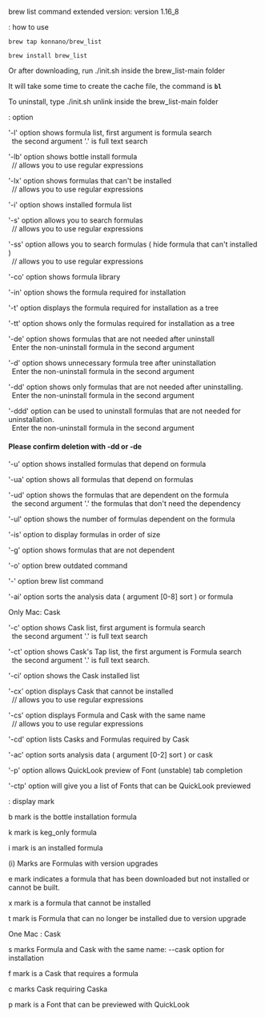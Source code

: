 brew list command extended version: version 1.16_8

: how to use
```
brew tap konnano/brew_list
```
```
brew install brew_list
```
Or after downloading, run ./init.sh inside the brew_list-main folder

It will take some time to create the cache file, the command is <strong>`bl`</strong>

To uninstall, type ./init.sh unlink inside the brew_list-main folder

: option

'-l' option shows formula list, first argument is formula search</br>
&ensp;the second argument '.' is full text search

'-lb' option shows bottle install formula</br>
&ensp;// allows you to use regular expressions

'-lx' option shows formulas that can't be installed</br>
&ensp;// allows you to use regular expressions

'-i' option shows installed formula list

'-s' option allows you to search formulas</br>
&ensp;// allows you to use regular expressions

'-ss' option allows you to search formulas ( hide formula that can't installed )</br>
&ensp;// allows you to use regular expressions

'-co' option shows formula library

'-in' option shows the formula required for installation

'-t' option displays the formula required for installation as a tree

'-tt' option shows only the formulas required for installation as a tree

'-de' option shows formulas that are not needed after uninstall</br>
&ensp;Enter the non-uninstall formula in the second argument

'-d' option shows unnecessary formula tree after uninstallation</br>
&ensp;Enter the non-uninstall formula in the second argument

'-dd' option shows only formulas that are not needed after uninstalling.</br>
&ensp;Enter the non-uninstall formula in the second argument

'-ddd' option can be used to uninstall formulas that are not needed for uninstallation.</br>
&ensp;Enter the non-uninstall formula in the second argument

#### Please confirm deletion with -dd or -de ####

'-u' option shows installed formulas that depend on formula

'-ua' option shows all formulas that depend on formulas

'-ud' option shows the formulas that are dependent on the formula</br>
&ensp;the second argument '.' the formulas that don't need the dependency

'-ul' option shows the number of formulas dependent on the formula

'-is' option to display formulas in order of size

'-g' option shows formulas that are not dependent

'-o' option brew outdated command

'-' option brew list command

'-ai' option sorts the analysis data ( argument [0-8] sort ) or formula

Only Mac: Cask

'-c' option shows Cask list, first argument is formula search</br>
&ensp;the second argument '.' is full text search

'-ct' option shows Cask's Tap list, the first argument is Formula search</br>
&ensp;the second argument '.' is full text search.

'-ci' option shows the Cask installed list

'-cx' option displays Cask that cannot be installed</br>
&ensp;// allows you to use regular expressions

'-cs' option displays Formula and Cask with the same name</br>
&ensp;// allows you to use regular expressions

'-cd' option lists Casks and Formulas required by Cask

'-ac' option sorts analysis data ( argument [0-2] sort ) or cask

'-p' option allows QuickLook preview of Font (unstable) tab completion

'-ctp' option will give you a list of Fonts that can be QuickLook previewed

: display mark

b mark is the bottle installation formula

k mark is keg_only formula

i mark is an installed formula

(i) Marks are Formulas with version upgrades

e mark indicates a formula that has been downloaded but not installed or cannot be built.

x mark is a formula that cannot be installed

t mark is Formula that can no longer be installed due to version upgrade

One Mac : Cask

s marks Formula and Cask with the same name: --cask option for installation

f mark is a Cask that requires a formula

c marks Cask requiring Caska

p mark is a Font that can be previewed with QuickLook
